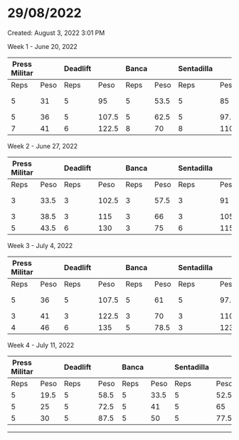 # 29/08/2022

Created: August 3, 2022 3:01 PM

Week 1 - June 20, 2022 

| Press Militar |  | Deadlift |  | Banca |  | Sentadilla |  | Bíceps | Dominadas |
| --- | --- | --- | --- | --- | --- | --- | --- | --- | --- |
| Reps | Peso | Reps | Peso | Reps | Peso | Reps | Peso | Peso | Reps |
| 5 | 31 | 5 | 95 | 5 | 53.5 | 5 | 85 | 25 | 5-4-3-2-1 |
| 5 | 36 | 5 | 107.5 | 5 | 62.5 | 5 | 97.5 | 22.5 |  |
| 7 | 41 | 6 | 122.5 | 8 | 70 | 8 | 110 | 20 |  |

Week 2 - June 27, 2022

| Press Militar |  | Deadlift |  | Banca |  | Sentadilla |  | Bíceps | Dominadas |
| --- | --- | --- | --- | --- | --- | --- | --- | --- | --- |
| Reps | Peso | Reps | Peso | Reps | Peso | Reps | Peso | Peso | Reps |
| 3 | 33.5 | 3 | 102.5 | 3 | 57.5 | 3 | 91 | 26 | 5-4-3-2-2 |
| 3 | 38.5 | 3 | 115 | 3 | 66 | 3 | 105 | 23.5 |  |
| 5 | 43.5 | 6 | 130 | 3 | 75 | 6 | 115 | 21 |  |

Week 3 - July 4, 2022

| Press Militar |  | Deadlift |  | Banca |  | Sentadilla |  | Bíceps | Dominadas |
| --- | --- | --- | --- | --- | --- | --- | --- | --- | --- |
| Reps | Peso | Reps | Peso | Reps | Peso | Reps | Peso | Peso | Reps |
| 5 | 36 | 5 | 107.5 | 5 | 61 | 5 | 97.5 | 27.5 | 5-4-3-3-2 |
| 3 | 41 | 3 | 122.5 | 3 | 70 | 3 | 110 | 25 |  |
| 4 | 46 | 6 | 135 | 5 | 78.5 | 3 | 123.5 | 22.5 |  |

Week 4 - July 11, 2022

| Press Militar |  | Deadlift |  | Banca |  | Sentadilla |  |
| --- | --- | --- | --- | --- | --- | --- | --- |
| Reps | Peso | Reps | Peso | Reps | Peso | Reps | Peso |
| 5 | 19.5 | 5 | 58.5 | 5 | 33.5 | 5 | 52.5 |
| 5 | 25 | 5 | 72.5 | 5 | 41 | 5 | 65 |
| 5 | 30 | 5 | 87.5 | 5 | 50 | 5 | 77.5 |

_______________